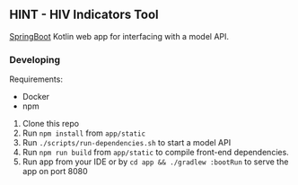 ## HINT - HIV Indicators Tool
[SpringBoot](https://spring.io/projects/spring-boot) Kotlin web app for interfacing with a model API.

### Developing
Requirements:
* Docker
* npm

1. Clone this repo
1. Run `npm install` from `app/static`
1. Run `./scripts/run-dependencies.sh` to start a model API
1. Run `npm run build` from `app/static` to compile front-end dependencies.
1. Run app from your IDE or by `cd app && ./gradlew :bootRun` to serve the app on port 8080
